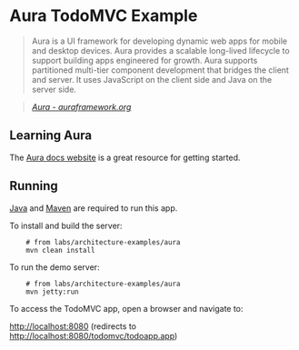 # Aura TodoMVC Example

> Aura is a UI framework for developing dynamic web apps for mobile and desktop devices. Aura provides a scalable long-lived lifecycle to support building apps engineered for growth. Aura supports partitioned multi-tier component development that bridges the client and server. It uses JavaScript on the client side and Java on the server side.

> _[Aura - auraframework.org](http://documentation.auraframework.org/auradocs#)_


## Learning Aura

The [Aura docs website](http://documentation.auraframework.org/auradocs#) is a great resource for getting started.


## Running

[Java](http://www.java.com) and [Maven](http://maven.apache.org/) are required to run this app.

To install and build the server:

        # from labs/architecture-examples/aura
        mvn clean install

To run the demo server:

        # from labs/architecture-examples/aura
        mvn jetty:run

To access the TodoMVC app, open a browser and navigate to:

[http://localhost:8080](http://localhost:8080) (redirects to [http://localhost:8080/todomvc/todoapp.app](http://localhost:8080/todomvc/todoapp.app))
